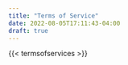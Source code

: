 ```yaml
---
title: "Terms of Service"
date: 2022-08-05T17:11:43-04:00
draft: true
---
```

{{< termsofservices >}}
